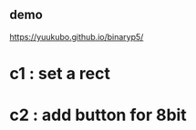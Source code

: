 ## demo  
https://yuukubo.github.io/binaryp5/  
  
# c1  : set a rect  
# c2  : add button for 8bit  
